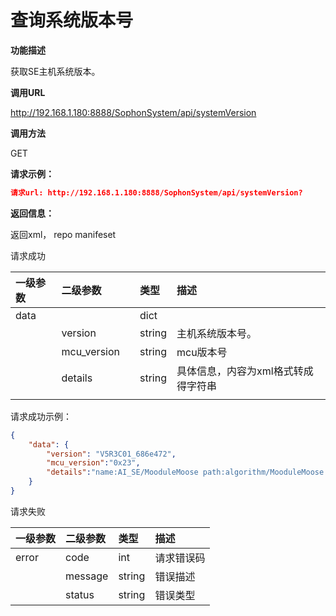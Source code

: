 # 查询系统版本号 #

**功能描述**

获取SE主机系统版本。

**调用URL**

http://192.168.1.180:8888/SophonSystem/api/systemVersion

**调用方法**

GET

**请求示例：**

```json
请求url: http://192.168.1.180:8888/SophonSystem/api/systemVersion?
```

**返回信息：**

返回xml， repo manifeset



请求成功

| 一级参数 | 二级参数    |      | 类型   | 描述                                |
| :------- | :---------- | ---- | :----- | :---------------------------------- |
| data     |             |      | dict   |                                     |
|          | version     |      | string | 主机系统版本号。                    |
|          | mcu_version |      | string | mcu版本号                           |
|          | details     |      | string | 具体信息，内容为xml格式转成得字符串 |
|          |             |      |        |                                     |

请求成功示例：

```json
{
    "data": {
        "version": "V5R3C01_686e472",
        "mcu_version":"0x23",
        "details":"name:AI_SE/MooduleMoose path:algorithm/MooduleMoose revision:5e4c2097f501dedc0b279f5aa09ac61683f3061c upstream:master dest-branch:master groups:se5<br/>name:AI_SE/NPUVideo path:algorithm/NPUVideo revision:80c593ccb96a8531d7c9e054e28d19720faa7685 upstream:master dest-branch:master groups:se5<br/>name:AI_SE/SophonAlgoNN path:algorithm/SophonAlgoNN revision:26bedde154956df179067a21eacc02d78d2f9854 upstream:master dest-branch:master groups:se5<br/>name:AI_SE/SophonFaceSDK path:algorithm/SophonSDK revision:81041c3ccf9645fa65d7b89245ad6575011a62ff upstream:master dest-branch:master groups:se5<br/>name:AI_SE/SophonGate path:apps/gate_system revision:7385e481257c42442f88383b680ff2d5e5bafa47 upstream:master dest-branch:master groups:se5<br/>name:AI_SE/SophonHDMI path:apps/HDMI revision:7dfcb10a5b16cc923accb5fb52d21948280ed1ad upstream:master dest-branch:master groups:se5<br/>name:AI_SE/cross_compile_dep path:algorithm/cross_compile_dep revision:9af1e3b65253a9818e108e5d944e8a517a23ff19 upstream:master dest-branch:master groups:se5<br/>name:AI_SE/docker_images path:system/docker_images revision:da5d6546bacdc14961f5b65ff02c03ea0304b27c upstream:master dest-branch:master groups:se5<br/>name:AI_SE/gate_rootfs_extra path:system/rootfs revision:b6a13d5d098e59b790d1ee69bc388e023620332e upstream:master dest-branch:master groups:se5<br/>name:AI_SE/liteos path:web/edge/WebUI revision:72b3a47056f27b1647c62220876b1e9615d27a43 upstream:master dest-branch:master groups:se5<br/>name:AI_SE/prebuilds path:prebuilds revision:b3acd4eeb50b4feb576b28f7efe67ef89cb00294 upstream:master dest-branch:master groups:se5<br/>name:AI_SE/robot_gate path:tests/robot_gate revision:9b34472da5e18eee486de61aea9293cde3dd7088 upstream:master dest-branch:master groups:se5<br/>name:AI_SE/robotframework-se5library path:tests/robotframework-se5library revision:ea8fdb6ae71e92afa3fe5bac33368733519053f4 upstream:master dest-branch:master groups:se5<br/>name:AI_SE/root_project path:. revision:9b5ad13ec3195c6f9cf75fcc59a03a9720e2e8d9 upstream:master dest-branch:master groups:se5<br/>name:OTA_server path:build/scripts/OTA_server revision:c91c71bc81d6695a2c2848095cd3157600aa0064 upstream:OTA_SE5_dev dest-branch:OTA_SE5_dev groups:se5<br/>name:build path:build/scripts/bsp revision:b90968e0f9ccf410967734e52e7e949027148b4f upstream:master dest-branch:master groups:se5<br/>"
    }
}
```

请求失败

| 一级参数 | 二级参数 | 类型   | 描述       |
| :------- | :------- | :----- | :--------- |
| error    | code     | int    | 请求错误码 |
|          | message  | string | 错误描述   |
|          | status   | string | 错误类型   |

​    

